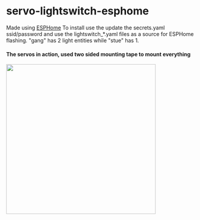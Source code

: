 # servo-lightswitch-esphome
Made using [ESPHome](https://github.com/esphome/esphome)
To install use the update the secrets.yaml ssid/password and use the lightswitch_*.yaml files as a source for ESPHome flashing. "gang" has 2 light entities while "stue" has 1.

#### The servos in action, used two sided mounting tape to mount everything

<img src="photos/in-action.gif" width="400">
